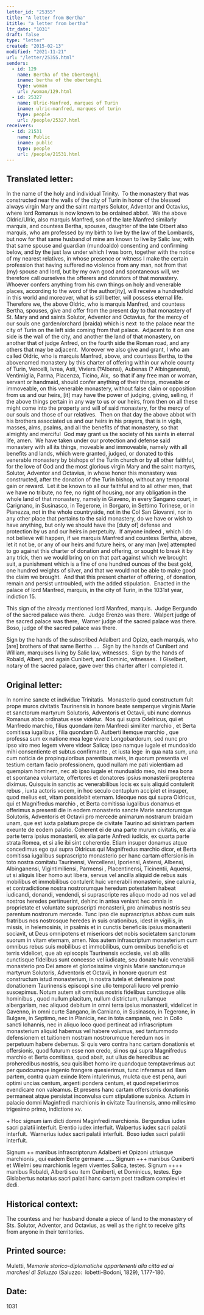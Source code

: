 ```yaml
---
letter_id: "25355"
title: "A letter from Bertha"
ititle: "a letter from bertha"
ltr_date: "1031"
draft: false
type: "letter"
created: "2015-02-13"
modified: "2021-11-21"
url: "/letter/25355.html"
senders:
  - id: 129
    name: Bertha of the Obertenghi
    iname: bertha of the obertenghi
    type: woman
    url: /woman/129.html
  - id: 25327
    name: Ulric-Manfred, marques of Turin
    iname: ulric-manfred, marques of turin
    type: people
    url: /people/25327.html
receivers:
  - id: 21531
    name: Public
    iname: public
    type: people
    url: /people/21531.html
---
```

<h2> Translated letter:</h2><p>In the name of the holy and individual Trinity.&nbsp; To the monastery that was constructed near the walls of the city of Turin in honor of the blessed always virgin Mary and the saint martyrs Solutor, Adventor and Octavius, where lord Romanus is now known to be ordained abbot.&nbsp; We the above Oldric/Ulric, also marquis Manfred, son of the late Manfred similarly marquis, and countess Bertha, spouses, daughter of the late Otbert also marquis, who am professed by my birth to live by the law of the Lombards, but now for that same husband of mine am known to live by Salic law; with that same spouse and guardian (mundoaldo) consenting and confirming below, and by the just law under which I was born, together with the notice of my nearest relatives, in whose presence or witness I make the certain profession that having suffered no violence from any man, not from that (my) spouse and lord, but by my own good and spontaneous will, we therefore call ourselves the offerers and donators of that monastery.&nbsp;&nbsp; Whoever confers anything from his own things on holy and venerable places, according to the word of the author[ity], will receive a hundredfold in this world and moreover, what is still better, will possess eternal life.&nbsp; Therefore we, the above Oldric, who is marquis Manfred, and countess Bertha, spouses, give and offer from the present day to that monastery of St. Mary and and saints Solutor, Adventor and Octavius, for the mercy of our souls one garden/orchard (braida) which is next&nbsp; to the palace near the city of Turin on the left side coming from that palace.&nbsp; Adjacent to it on one side is the wall of the city, and another the land of that monastery, on another that of judge Anfred, on the fourth side the Roman road, and any others that may be adjacent.&nbsp; Moreover we also give and grant, I who am called Oldric, who is marquis Manfred, above, and countess Bertha, to the abovenamed monastery by this charter of offering within our whole county of Turin, Vercelli, Ivrea, Asti, Viviers (?Albensi), Aubenas (? Albinganensi), Ventimiglia, Parma, Piacenza, Ticino, Aix, &nbsp;so that if any free man or woman, servant or handmaid, should confer anything of their things, moveable or immoveable, on this venerable monastery, without false claim or opposition from us and our heirs, [it] may have the power of judging, giving, selling, if the above things pertain in any way to us or our heirs, from then on all these might come into the property and will of said monastery, for the mercy of our souls and those of our relatives.&nbsp; Then on that day the above abbot with his brothers associated us and our heirs in his prayers, that is in vigils, masses, alms, psalms, and all the benefits of that monastery, so that almighty and merciful&nbsp; God may grant us the society of his saints in eternal life, amen.&nbsp; We have taken under our protection and defense said monastery with all its things, moveable and immoveable, namely with all benefits and lands, which were granted, judged, or donated to this venerable monastery by bishops of the Turin church or by all other faithful, for the love of God and the most glorious virgin Mary and the saint martyrs, Solutor, Adventor and Octavius, in whose honor this monastery was constructed, after the donation of the Turin bishop, without any temporal gain or reward.&nbsp; Let it be known to all our faithful and to all other men, that we have no tribute, no fee, no right of housing, nor any obligation in the whole land of that monastery, namely in Giaveno, in every Sangano court, in Carignano, in Susinasco, in Tegerone, in Borgaro, in Settimo Torinese, or in Pianezza, not in the whole countryside, not in the Col San Giovanni, nor in any other place that pertains to the said monastery, do we have or wish to have anything, but only we should have the [duty of] defense and protection by us and our heirs in perpetuity.&nbsp; If anyone indeed , which I do not believe will happen, if we marquis Manfred and countess Bertha, above, let it not be, or any of our heirs and future heirs, or any man [we] attempted to go against this charter of donation and offering, or sought to break it by any trick, then we would bring on on that part against which we brought suit, a punishment which is a fine of one hundred ounces of the best gold, one hundred weights of silver, and that we would not be able to make good the claim we brought.&nbsp; And that this present charter of offering, of donation, remain and persist untroubled, with the added stipulation.&nbsp; Enacted in the palace of lord Manfred, marquis, in the city of Turin, in the 1031st year, indiction 15.</p><p>This sign of the already mentioned lord Manfred, marquis.&nbsp; Judge Bergundo of the sacred palace was there.&nbsp; Judge Erenzo was there.&nbsp; Walpert judge of the sacred palace was there,&nbsp; Warner judge of the sacred palace was there.&nbsp; Boso, judge of the sacred palace was there.</p><p>Sign by the hands of the subscribed Adalbert and Opizo, each marquis, who [are] brothers of that same Bertha ....&nbsp; Sign by the hands of Cunibert and William, marquises living by Salic law, witnesses.&nbsp; Sign by the hands of Robald, Albert, and again Cunibert, and Dominic, witnesses.&nbsp; I Giselbert, notary of the sacred palace, gave over this charter after I completed it.&nbsp;</p><h2 class="mt-4"> Original letter:</h2><p>In nomine sancte et individue Trinitatis.&nbsp; Monasterio quod constructum fuit prope muros civitatis Taurinensis in honore beate semperque virginis Marie et sanctorum martyrum Solutoris, Adventoris et Octavii, ubi nunc domnus Romanus abba ordinatus esse videtur.&nbsp; Nos qui supra Odelricus, qui et Manfredo marchio, filius quondam item Manfredi similiter marchio , et Berta comitissa iugalibus , filia quondam D. Autberti itemque marchio , que professa sum ex natione mea lege vivere Longobardorum, sed nunc pro ipso viro meo legem vivere videor Salica; ipso namque iugale et mundoaldo mihi consentiente et subtus confirmante , et iusta lege &nbsp;in qua nata sum, una cum noticia de propinquioribus parentibus meis, in quorum presentia vel testium certam facio professionem, quod nullam me pati violentiam ad quempiam hominem, nec ab ipso iugale et mundualdo meo, nisi mea bona et spontanea voluntate, offertores et donatores ipsius monasterii propterea diximus. Quisquis in sanctis ac venerabilibus locis ex suis aliquid contulerit rebus , iuxta actoris vocem, in hoc seculo centuplum accipiet et insuper, quod melius est, vitam possidebit eternam. Ideoque nos qui supra Oldricus, qui et Magnifredus marchio , et Berta comitissa iugalibus donamus et offerimus a presenti die in eodem monasterio sancte Marie sanctorumque Solutoris, Adventoris et Octavii pro mercede animarum nostrarum braidam unam, que est iuxta palatium prope de civitate Taurino ad sinistram partem exeunte de eodem palatio. Coherent ei de una parte murum civitatis, ex alia parte terra ipsius monasterii, ex alia parte Anfredi iudicis, ex quarta parte strata Romea, et si alie ibi sint coherentie. Etiam insuper donamus atque concedimus ego qui supra Oldricus qui Magnifredus marchio dicor, et Berta comitissa iugalibus suprascripto monasterio per hanc cartam offersionis in toto nostra comitatu Taurinensi, Vercellensi, Iporiensi, Astensi, Albensi, Albinganensi, Vigintimiliensi, Parmensi , Placentinensi, Ticinentii, Aquensi, ut si aliquis liber homo aut libera, servus vel ancilla aliquid de rebus suis mobilibus et immobilibus con­tulerit huic venerabili monasterio, sine calunia, et contradictione nostra nostrorumque heredum potestatem habeat iudicandi, donandi, vendendi, si suprascripte res aliquo modo ad nos vel ad nostros heredes pertinuerint, dehinc in antea veniant hec omnia in proprietate et voluntate suprascripti monasterii, pro animabus nostris seu parentum nostrorum mercede. Tunc ipso die suprascriptus abbas cum suis fratribus nos nostrosque heredes in suis orationibus, idest in vigiliis, in missis, in helemosinis, in psalmis et in cunctis beneficiis ipsius monasterii sociavit, ut Deus omnipotens et misericors det nobis societatem sanctorum suorum in vitam eternam, amen. Nos autem infrascriptum monasterium cum omnibus rebus suis mobilibus et immobilibus, cum omnibus beneficiis et terris videlicet, que ab episcopis Taurinensis ecclesie, vel ab aliis cunctisque fidelibus sunt concesse vel iudicate, seu donate huic venerabili monasterio pro Dei amore et gloriosissime virginis Marie sanctorumque martyrum Solutoris, Adventoris et Octavii, in honore quorum est constructum istud monasterium, in nostra tutela et defensione post donationem Taurinensis episcopi sine ullo temporali lucro vel premio suscepimus. Notum autem sit om­nibus nostris fidelibus cunctisque aliis hominibus , quod nullum placitum, nullum districtum, nullamque albergariam, nec aliquod debitum in omni terra ipsius monasterii, videlicet in Gavenno, in omni curte Sangano, in Carniano, in Susinasco, in Tegerone, in Bulgare, in Septimo, nec in Planicia, nec in tota campania, nec in Collo sancti Iohannis, nec in aliquo loco quod pertineat ad infrascriptum monasterium aliquid habemus vel habere volumus, sed tantummodo defensionem et tuitionem nostram nostrorumque heredum nos in perpetuum habere debemus. Si quis vero contra hanc cartam donationis et offersionis, quod futurum esse non credo, si nos qui supra Magnifredus marchio et Berta comitissa, quod absit, aut ullus de heredibus ac proheredibus nostris, seu quislibet homo ire quandoque temptaverimus aut per quodcumque ingenio frangere quesierimus, tunc inferamus ad illam partem, contra quam exinde litem intulerimus, mulcta que est pena, auri optimi uncias centum, argenti pondera centum, et quod repetierimos evendicare non valeamus. Et presens hanc cartam offersionis donationis permaneat atque persistat inconvulsa cum stipulatione subnixa. Actum in palacio domni Maginfredi marchionis in civitate Taurinensis, anno millesimo trigesimo primo, indictione xv.</p><p>+ Hoc signum iam dicti domni Maginfredi marchionis. Bergundius iudex sacri palatii interfuit. Erentio iudex interfuit. Walpertus iudex sacri palatii interfuit.&nbsp; Warnerius iudex sacri palatii interfuit.&nbsp; Boso iudex sacri palatii interfuit.</p><p>Signum ++ manibus infrascriptorum Adalberti et Opizoni utriusque marchionis , qui eadem Berte germane ...... Signum +++ manibus Cuniberti et Wilelmi seu mar­chionis legem viventes Salica, testes. Signum ++++ manibus Robaldi, Alberti seu item Cuniberti, et Dominicus, testes. Ego Gislabertus notarius sacri palatii hanc cartam post traditam complevi et dedi.</p><h2 class="mt-4"> Historical context:</h2><p>The countess and her husband donate a piece of land to the monastery of Sts. Solutor, Adventor, and Octavius, as well as the right to receive gifts from anyone in their territories.</p><h2 class="mt-4"> Printed source:</h2><p>Muletti, <em>Memorie storico-diplomatiche appartenenti alla città ed ai marchesi di Saluzzo</em> (Saluzzo:&nbsp; lobetti-Bodoni, 1829),&nbsp;1.177-180.</p><h2 class="mt-4"> Date:</h2>1031